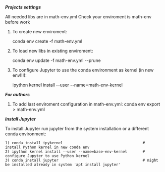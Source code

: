 ***Projects settings***

All needed libs are in math-env.yml
Check your enviroment is math-env before work

1) To create new enviroment:

    conda env create -f math-env.yml

2) To load new libs in existing enviroment:

    conda env update -f math-env.yml --prune

3) To configure Jupyter to use the conda environment as kernel (in new env!!!):

    ipython kernel install --user --name=math-env-kernel

***For authors***

1) To add last enviroment configuration in math-env.yml:
    conda env export > math-env.yml

***Install Jupyter***

To install Jupyter run jupyter from the system installation or a different conda environment:

    1) conda install ipykernel                                    # install Python kernel in new conda env
    2) ipython kernel install --user --name=base-env-kernel       # configure Jupyter to use Python kernel
    3) conda install jupyter                                      # might be installed already in system 'apt install jupyter'